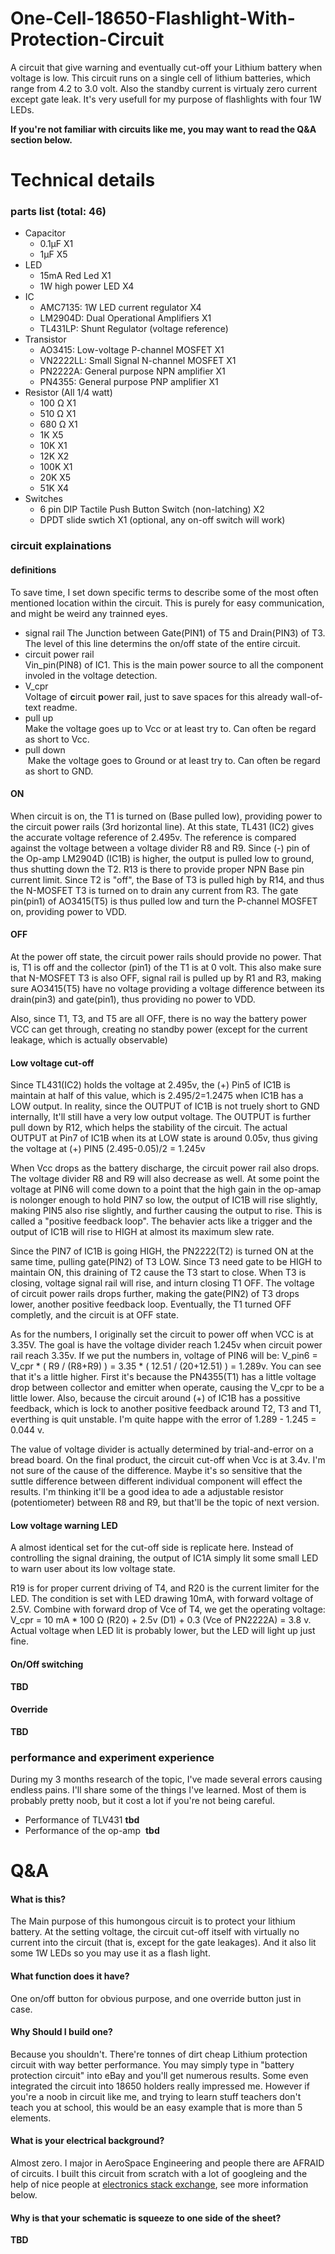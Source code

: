 # One-Cell-18650-Flashlight-With-Protection-Circuit
A circuit that give warning and eventually cut-off your Lithium battery when voltage is low. This circuit runs on a single cell of lithium batteries, which range from 4.2 to 3.0 volt. Also the standby current is virtualy zero current except gate leak. It's very usefull for my purpose of flashlights with four 1W LEDs.

**If you're not familiar with circuits like me, you may want to read the Q&A section below.**

# Technical details
### parts list (total: 46)  
* Capacitor
  * 0.1μF X1  
  * 1μF X5  
* LED  
  * 15mA Red Led X1  
  * 1W high power LED X4  
* IC  
  * AMC7135: 1W LED current regulator X4  
  * LM2904D: Dual Operational Amplifiers X1  
  * TL431LP: Shunt Regulator (voltage reference)  
* Transistor  
  * AO3415: Low-voltage P-channel MOSFET X1  
  * VN2222LL: Small Signal N-channel MOSFET X1  
  * PN2222A: General purpose NPN amplifier X1  
  * PN4355: General purpose PNP amplifier X1  
* Resistor (All 1/4 watt)  
  * 100 Ω X1  
  * 510 Ω X1  
  * 680 Ω X1  
  * 1K X5  
  * 10K X1  
  * 12K X2  
  * 100K X1  
  * 20K X5  
  * 51K X4  
* Switches  
  * 6 pin DIP Tactile Push Button Switch (non-latching) X2  
  * DPDT slide swtich X1 (optional, any on-off switch will work)  

### circuit explainations
#### definitions  
To save time, I set down specific terms to describe some of the most often mentioned location within the circuit. This is purely for easy communication, and might be weird any trainned eyes.

* signal rail
  The Junction between Gate(PIN1) of T5 and Drain(PIN3) of T3. The level of this line determins the on/off state of the entire circuit.  
* circuit power rail  
  Vin_pin(PIN8) of IC1. This is the main power source to all the component involed in the voltage detection.  
* V_cpr  
  Voltage of **c**ircuit **p**ower **r**ail, just to save spaces for this already wall-of-text readme.   
* pull up  
  Make the voltage goes up to Vcc or at least try to. Can often be regard as short to Vcc.  
* pull down  
  Make the voltage goes to Ground or at least try to. Can often be regard as short to GND.

#### ON
When circuit is on, the T1 is turned on (Base pulled low), providing power to the circuit power rails (3rd horizontal line). At this state, TL431 (IC2) gives the accurate voltage reference of 2.495v. The reference is compared against the voltage between a voltage divider R8 and R9. Since (-) pin of the Op-amp LM2904D (IC1B) is higher, the output is pulled low to ground, thus shutting down the T2. R13 is there to provide proper NPN Base pin current limit. Since T2 is "off", the Base of T3 is pulled high by R14, and thus the N-MOSFET T3 is turned on to drain any current from R3. The gate pin(pin1) of AO3415(T5) is thus pulled low and turn the P-channel MOSFET on, providing power to VDD.

#### OFF
At the power off state, the circuit power rails should provide no power. That is, T1 is off and the collector (pin1) of the T1 is at 0 volt. This also make sure that N-MOSFET T3 is also OFF, signal rail is pulled up by R1 and R3, making sure AO3415(T5) have no voltage providing a voltage difference between its drain(pin3) and gate(pin1), thus providing no power to VDD.

Also, since T1, T3, and T5 are all OFF, there is no way the battery power VCC can get through, creating no standby power (except for the current leakage, which is actually observable)

#### Low voltage cut-off
Since TL431(IC2) holds the voltage at 2.495v, the (+) Pin5 of IC1B is maintain at half of this value, which is 2.495/2=1.2475 when IC1B has a LOW output. In reality, since the OUTPUT of IC1B is not truely short to GND internally, It'll still have a very low output voltage. The OUTPUT is further pull down by R12, which helps the stability of the circuit. The actual OUTPUT at Pin7 of IC1B when its at LOW state is around 0.05v, thus giving the voltage at (+) PIN5 (2.495-0.05)/2 = 1.245v

When Vcc drops as the battery discharge, the circuit power rail also drops. The voltage divider R8 and R9 will also decrease as well. At some point the voltage at PIN6 will come down to a point that the high gain in the op-amap is nolonger enough to hold PIN7 so low, the output of IC1B will rise slightly, making PIN5 also rise slightly, and further causing the output to rise. This is called a "positive feedback loop".  The behavier acts like a trigger and the output of IC1B will rise to HIGH at almost its maximum slew rate.

Since the PIN7 of IC1B is going HIGH, the PN2222(T2) is turned ON at the same time, pulling gate(PIN2) of T3 LOW. Since T3 need gate to be HIGH to maintain ON, this draining of T2 cause the T3 start to close. When T3 is closing, voltage signal rail will rise, and inturn closing T1 OFF. The voltage of circuit power rails drops further, making the gate(PIN2) of T3 drops lower, another positive feedback loop. Eventually, the T1 turned OFF completly, and the circuit is at OFF state.

As for the numbers, I originally set the circuit to power off when VCC is at 3.35V. The goal is have the voltage divider reach 1.245v when circuit power rail reach 3.35v. If we put the numbers in, voltage of PIN6 will be: V_pin6 = V_cpr * ( R9 / (R8+R9) ) = 3.35 * ( 12.51 / (20+12.51) ) = 1.289v. You can see that it's a little higher. First it's because the PN4355(T1) has a little voltage drop between collector and emitter when operate, causing the V_cpr to be a little lower. Also, because the circuit around (+) of IC1B has a possitive feedback, which is lock to another positive feedback around T2, T3 and T1, everthing is quit unstable. I'm quite happe with the error of 1.289 - 1.245 = 0.044 v.

The value of voltage divider is actually determined by trial-and-error on a bread board. On the final product, the circuit cut-off when Vcc is at 3.4v. I'm not sure of the cause of the difference. Maybe it's so sensitive that the suttle difference between different individual component will effect the results. I'm thinking it'll be a good idea to ade a adjustable resistor (potentiometer) between R8 and R9, but that'll be the topic of next version.

#### Low voltage warning LED
A almost identical set for the cut-off side is replicate here. Instead of controlling the signal draining, the output of IC1A simply lit some small LED to warn user about its low voltage state.

R19 is for proper current driving of T4, and R20 is the current limiter for the LED. The condition is set with LED drawing 10mA, with forward voltage of 2.5V. Combine with forward drop of Vce of T4, we get the operating voltage: V_cpr = 10 mA * 100 Ω (R20) + 2.5v (D1) + 0.3 (Vce of PN2222A) = 3.8 v. Actual voltage when LED lit is probably lower, but the LED will light up just fine.

#### On/Off switching
**TBD**

#### Override
**TBD**

### performance and experiment experience
During my 3 months research of the topic, I've made several errors causing endless pains. I'll share some of the things I've learned. Most of them is probably pretty noob, but it cost a lot if you're not being careful.
* Performance of TLV431
  **tbd**
* Performance of the op-amp
  **tbd**

# Q&A
#### What is this?
The Main purpose of this humongous circuit is to protect your lithium battery. At the setting voltage, the circuit cut-off itself with virtually no current into the circuit (that is, except for the gate leakages). And it also lit some 1W LEDs so you may use it as a flash light.

#### What function does it have?
One on/off button for obvious purpose, and one override button just in case.

#### Why Should I build one?
Because you shouldn't. There're tonnes of dirt cheap Lithium protection circuit with way better performance. You may simply type in "battery protection circuit" into eBay and you'll get numerous results. Some even integrated the circuit into 18650 holders really impressed me.
However if you're a noob in circuit like me, and trying to learn stuff teachers don't teach you at school, this would be an easy example that is more than 5 elements.

#### What is your electrical background?
Almost zero. I major in AeroSpace Engineering and people there are AFRAID of circuits. I built this circuit from scratch with a lot of googleing and the help of nice people at [electronics stack exchange](https://electronics.stackexchange.com/), see more information below.

#### Why is that your schematic is squeeze to one side of the sheet?
**TBD**

